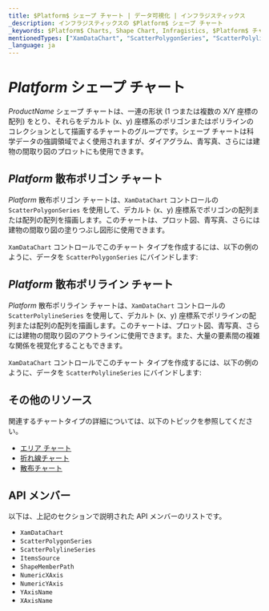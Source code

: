 ```yaml
---
title: $Platform$ シェープ チャート | データ可視化 | インフラジスティックス
_description: インフラジスティックスの $Platform$ シェープ チャート
_keywords: $Platform$ Charts, Shape Chart, Infragistics, $Platform$ チャート, シェープ チャート, インフラジスティックス
mentionedTypes: ["XamDataChart", "ScatterPolygonSeries", "ScatterPolylineSeries"]
_language: ja
---
```

# $Platform$ シェープ チャート

$ProductName$ シェープ チャートは、一連の形状 (1 つまたは複数の X/Y 座標の配列) をとり、それらをデカルト (x、y) 座標系のポリゴンまたはポリラインのコレクションとして描画するチャートのグループです。シェープ チャートは科学データの強調領域でよく使用されますが、ダイアグラム、青写真、さらには建物の間取り図のプロットにも使用できます。

## $Platform$ 散布ポリゴン チャート

$Platform$ 散布ポリゴン チャートは、`XamDataChart` コントロールの `ScatterPolygonSeries` を使用して、デカルト (x、y) 座標系でポリゴンの配列または配列の配列を描画します。このチャートは、プロット図、青写真、さらには建物の間取り図の塗りつぶし図形に使用できます。

`XamDataChart` コントロールでこのチャート タイプを作成するには、以下の例のように、データを `ScatterPolygonSeries` にバインドします:

<code-view style="height: 600px"
           data-demos-base-url="{environment:dvDemosBaseUrl}"
           iframe-src="{environment:dvDemosBaseUrl}/charts/data-chart-type-scatter-polygon-series"
           github-src="charts/data-chart/type-scatter-polygon-series"
           alt="$Platform$ 散布ポリゴン チャート" >
</code-view>

<div class="divider--half"></div>

## $Platform$ 散布ポリライン チャート

$Platform$ 散布ポリライン チャートは、`XamDataChart` コントロールの `ScatterPolylineSeries` を使用して、デカルト (x、y) 座標系でポリラインの配列または配列の配列を描画します。このチャートは、プロット図、青写真、さらには建物の間取り図のアウトラインに使用できます。また、大量の要素間の複雑な関係を視覚化することもできます。

`XamDataChart` コントロールでこのチャート タイプを作成するには、以下の例のように、データを `ScatterPolylineSeries` にバインドします:

<code-view style="height: 600px"
           data-demos-base-url="{environment:dvDemosBaseUrl}"
           iframe-src="{environment:dvDemosBaseUrl}/charts/data-chart-type-scatter-polyline-series"
           github-src="charts/data-chart/type-scatter-polyline-series"
           alt="$Platform$ 散布ポリライン チャート" >
</code-view>

<div class="divider--half"></div>

## その他のリソース

関連するチャートタイプの詳細については、以下のトピックを参照してください。

- [エリア チャート](area-chart.md)
- [折れ線チャート](line-chart.md)
- [散布チャート](scatter-chart.md)

## API メンバー

以下は、上記のセクションで説明された API メンバーのリストです。

- `XamDataChart`
- `ScatterPolygonSeries`
- `ScatterPolylineSeries`
- `ItemsSource`
- `ShapeMemberPath`
- `NumericXAxis`
- `NumericYAxis`
- `YAxisName`
- `XAxisName`